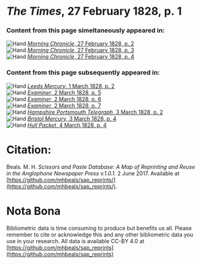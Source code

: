 # *The Times*, 27 February 1828, p. 1  
  
### Content from this page simeltaneously appeared in:  
![Hand](http://scissorsandpaste.net/wp-content/uploads/2017/06/smallhandpointer.png) [*Morning Chronicle*, 27 February 1828, p. 2](https://mhbeals.github.io/sap_html/Morning-Chronicle/Morning-Chronicle-27-February-1828-p-2)  
![Hand](http://scissorsandpaste.net/wp-content/uploads/2017/06/smallhandpointer.png) [*Morning Chronicle*, 27 February 1828, p. 3](https://mhbeals.github.io/sap_html/Morning-Chronicle/Morning-Chronicle-27-February-1828-p-3)  
![Hand](http://scissorsandpaste.net/wp-content/uploads/2017/06/smallhandpointer.png) [*Morning Chronicle*, 27 February 1828, p. 4](https://mhbeals.github.io/sap_html/Morning-Chronicle/Morning-Chronicle-27-February-1828-p-4)  
  
### Content from this page subsequently appeared in:  
![Hand](http://scissorsandpaste.net/wp-content/uploads/2017/06/smallhandpointer.png) [*Leeds Mercury*, 1 March 1828, p. 2](https://mhbeals.github.io/sap_html/Leeds-Mercury/Leeds-Mercury-1-March-1828-p-2)  
![Hand](http://scissorsandpaste.net/wp-content/uploads/2017/06/smallhandpointer.png) [*Examiner*, 2 March 1828, p. 5](https://mhbeals.github.io/sap_html/Examiner/Examiner-2-March-1828-p-5)  
![Hand](http://scissorsandpaste.net/wp-content/uploads/2017/06/smallhandpointer.png) [*Examiner*, 2 March 1828, p. 6](https://mhbeals.github.io/sap_html/Examiner/Examiner-2-March-1828-p-6)  
![Hand](http://scissorsandpaste.net/wp-content/uploads/2017/06/smallhandpointer.png) [*Examiner*, 2 March 1828, p. 7](https://mhbeals.github.io/sap_html/Examiner/Examiner-2-March-1828-p-7)  
![Hand](http://scissorsandpaste.net/wp-content/uploads/2017/06/smallhandpointer.png) [*Hampshire Portsmouth Telegraph*, 3 March 1828, p. 2](https://mhbeals.github.io/sap_html/Hampshire-Portsmouth-Telegraph/Hampshire-Portsmouth-Telegraph-3-March-1828-p-2)  
![Hand](http://scissorsandpaste.net/wp-content/uploads/2017/06/smallhandpointer.png) [*Bristol Mercury*, 3 March 1828, p. 4](https://mhbeals.github.io/sap_html/Bristol-Mercury/Bristol-Mercury-3-March-1828-p-4)  
![Hand](http://scissorsandpaste.net/wp-content/uploads/2017/06/smallhandpointer.png) [*Hull Packet*, 4 March 1828, p. 4](https://mhbeals.github.io/sap_html/Hull-Packet/Hull-Packet-4-March-1828-p-4)  


# Citation: 

Beals. M. H. *Scissors and Paste Database: A Map of Reprinting and Reuse in the Anglophone Newspaper Press v.1.0.1.* 2 June 2017. Available at [https://github.com/mhbeals/sap_reprints/](https://github.com/mhbeals/sap_reprints/). 

# Nota Bona

Bibliometric data is time consuming to produce but benefits us all. Please remember to cite or acknowledge this and any other bibliometric data you use in your research. All data is available CC-BY 4.0 at [https://github.com/mhbeals/sap_reprints](https://github.com/mhbeals/sap_reprints)